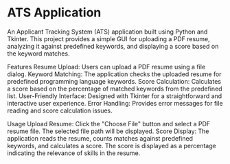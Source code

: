 # ATS Application
An Applicant Tracking System (ATS) application built using Python and Tkinter. This project provides a simple GUI for uploading a PDF resume, analyzing it against predefined keywords, and displaying a score based on the keyword matches.

Features
Resume Upload: Users can upload a PDF resume using a file dialog.
Keyword Matching: The application checks the uploaded resume for predefined programming language keywords.
Score Calculation: Calculates a score based on the percentage of matched keywords from the predefined list.
User-Friendly Interface: Designed with Tkinter for a straightforward and interactive user experience.
Error Handling: Provides error messages for file reading and score calculation issues.

Usage
Upload Resume:
Click the "Choose File" button and select a PDF resume file.
The selected file path will be displayed.
Score Display:
The application reads the resume, counts matches against predefined keywords, and calculates a score.
The score is displayed as a percentage indicating the relevance of skills in the resume.
